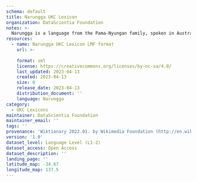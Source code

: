 ```yaml
---
schema: default
title: Narungga UKC Lexicon
organization: DataScientia Foundation
notes: >-
  Narungga is a language from the Pama-Nyungan family, spoken in Australia. The UKC Lexicon of Narungga is represented as a lexico-semantic network. It consists of words, word senses, synsets, as well as sense-level and synset-level relationships.
resources:
  - name: Narungga UKC Lexicon LMF format
    url: >-
      
    format: xml
    license: https://creativecommons.org/licenses/by-nc-sa/4.0/
    last_updated: 2023-04-13
    created: 2023-04-13
    size: 0
    release_date: 2023-04-13
    distribution_document: ''
    language: Narungga
category:
  - UKC Lexicons
maintainer: DataScientia Foundation
maintainer_email: ''
tags: ''
provenance: 'Wiktionary 2022.01. by Wikimedia Foundation (http://en.wiktionary.org); Princeton WordNet 2.1 by Princeton University (https://wordnet.princeton.edu)'
version: '1.0'
dataset_level: Language Level (L1-2)
dataset_access: Open Access
dataset_description: ''
landing_page: ''
latitude_map: -34.67
longitude_map: 137.5
---
```

